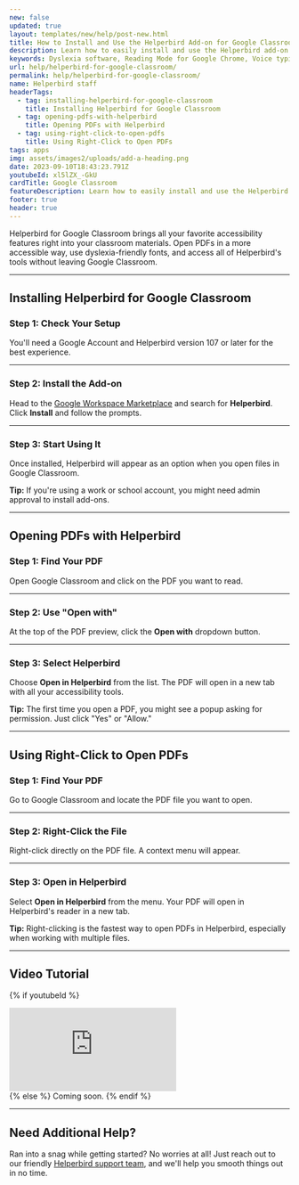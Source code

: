 ```yaml
---
new: false
updated: true
layout: templates/new/help/post-new.html
title: How to Install and Use the Helperbird Add-on for Google Classroom
description: Learn how to easily install and use the Helperbird add-on for Google Classroom. This guide walks you through adding powerful accessibility features like dyslexia-friendly fonts and text-to-speech directly to your classroom materials and PDFs.
keywords: Dyslexia software, Reading Mode for Google Chrome, Voice typing for chrome, Text to speech for chrome, text reader, Immersive Reader, dyslexia fonts, accessibility software, dyslexia software, Helperbird for Edge, Helperbird for Firefox, Helperbird for Chrome, Opendyslexic for Chrome, OpenDyslexic, Google Classroom, PDF reader
url: help/helperbird-for-google-classroom/
permalink: help/helperbird-for-google-classroom/
name: Helperbird staff
headerTags:
  - tag: installing-helperbird-for-google-classroom
    title: Installing Helperbird for Google Classroom
  - tag: opening-pdfs-with-helperbird
    title: Opening PDFs with Helperbird
  - tag: using-right-click-to-open-pdfs
    title: Using Right-Click to Open PDFs
tags: apps
img: assets/images2/uploads/add-a-heading.png
date: 2023-09-10T18:43:23.791Z
youtubeId: xl5lZX_-GkU
cardTitle: Google Classroom
featureDescription: Learn how to easily install and use the Helperbird add-on for Google Classroom. This guide walks you through adding powerful accessibility features like dyslexia-friendly fonts and text-to-speech directly to your classroom materials and PDFs.
footer: true
header: true
---
```


Helperbird for Google Classroom brings all your favorite accessibility features right into your classroom materials. Open PDFs in a more accessible way, use dyslexia-friendly fonts, and access all of Helperbird's tools without leaving Google Classroom.

---

## Installing Helperbird for Google Classroom

### Step 1: Check Your Setup

You'll need a Google Account and Helperbird version 107 or later for the best experience.

---

### Step 2: Install the Add-on

Head to the [Google Workspace Marketplace](https://workspace.google.com/marketplace/app/helperbird/844716805038) and search for **Helperbird**. Click **Install** and follow the prompts.

---

### Step 3: Start Using It

Once installed, Helperbird will appear as an option when you open files in Google Classroom.

**Tip:** If you're using a work or school account, you might need admin approval to install add-ons.

---

## Opening PDFs with Helperbird

### Step 1: Find Your PDF

Open Google Classroom and click on the PDF you want to read.

---

### Step 2: Use "Open with"

At the top of the PDF preview, click the **Open with** dropdown button.

---

### Step 3: Select Helperbird

Choose **Open in Helperbird** from the list. The PDF will open in a new tab with all your accessibility tools.

**Tip:** The first time you open a PDF, you might see a popup asking for permission. Just click "Yes" or "Allow."

---

## Using Right-Click to Open PDFs

### Step 1: Find Your PDF

Go to Google Classroom and locate the PDF file you want to open.

---

### Step 2: Right-Click the File

Right-click directly on the PDF file. A context menu will appear.

---

### Step 3: Open in Helperbird

Select **Open in Helperbird** from the menu. Your PDF will open in Helperbird's reader in a new tab.

**Tip:** Right-clicking is the fastest way to open PDFs in Helperbird, especially when working with multiple files.

---

## Video Tutorial

{% if youtubeId %}
<div class="aspect-w-16 aspect-h-9 mt-12 mb-12">
<iframe id="videos" src="https://www.youtube-nocookie.com/embed/{{youtubeId}}" title="YouTube video player" frameborder="0" allow="accelerometer; autoplay; clipboard-write; encrypted-media; gyroscope; picture-in-picture; web-share" allowfullscreen></iframe>
</div>
{% else %}
Coming soon.
{% endif %}

---

## Need Additional Help?

Ran into a snag while getting started? No worries at all! Just reach out to our friendly [Helperbird support team](/support/), and we'll help you smooth things out in no time.
